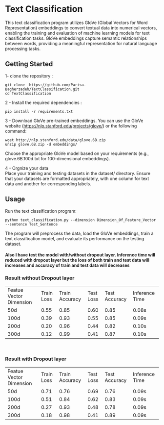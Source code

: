 # Text Classification  
This text classification program utilizes GloVe (Global Vectors for Word Representation) embeddings to convert textual data into numerical vectors, enabling the training and evaluation of machine learning models for text classification tasks. GloVe embeddings capture semantic relationships between words, providing a meaningful representation for natural language processing tasks.  

## Getting Started 
1- clone the repository :  
```
git clone  https://github.com/Parisa-Bagherzadeh/TextClassification.git
cd TextClassification
```  
2 - Install the required dependencies :  
```
pip install -r requirements.txt
```  
3 - Download GloVe pre-trained embeddings. You can use the GloVe website (https://nlp.stanford.edu/projects/glove/) or the following command:  
```
wget http://nlp.stanford.edu/data/glove.6B.zip
unzip glove.6B.zip -d embeddings/

```  
Choose the appropriate GloVe model based on your requirements (e.g., glove.6B.100d.txt for 100-dimensional embeddings). 

4 - Orgnize your data  
Place your training and testing datasets in the dataset/ directory. Ensure that your datasets are formatted appropriately, with one column for text data and another for corresponding labels.  

## Usage  
Run the text classification program:  
```
python text_classification.py --dimension Dimension_Of_Feature_Vector  --sentence Test_Sentence
```
The program will preprocess the data, load the GloVe embeddings, train a text classification model, and evaluate its performance on the testing dataset.  

#### Also I have test the model with/without dropout layer. Inference time will reduced with dropout layer but the loss of both train and test data will increases and accuracy of train and test data will decreases

### Result without Dropout layer
<table>
    <tr>
        <td>Featue Vector Dimension</td>
        <td>Train Loss</td>
        <td>Train Accuracy</td>
        <td>Test Loss</td>
        <td>Test Accuracy</td>
        <td>Inference Time</td>
    </tr>
    <tr>
        <td>50d</td>
        <td>0.55</td>
        <td>0.85</td>
        <td>0.60</td>
        <td>0.85</td>
        <td>0.08s</td>
    </tr>    
    </tr>
        <td>100d</td>
        <td>0.39</td>
        <td>0.93</td>
        <td>0.55</td>
        <td>0.85</td>
        <td>0.09s</td>
    </tr>
    <tr>
        <td>200d</td>
        <td>0.20</td>
        <td>0.96</td>
        <td>0.44</td>
        <td>0.82</td>
        <td>0.10s</td>
    </tr>
    <tr>
        <td>300d</td>
        <td>0.12</td>
        <td>0.99</td>
        <td>0.41</td>
        <td>0.87</td>
        <td>0.10s</td>
    </tr>
   
</table>

<br>

### Result with Dropout layer
<table>
    <tr>
        <td>Featue Vector Dimension</td>
        <td>Train Loss</td>
        <td>Train Accuracy</td>
        <td>Test Loss</td>
        <td>Test Accuracy</td>
        <td>Inference Time</td>
    </tr>
    <tr>
        <td>50d</td>
        <td>0.71</td>
        <td>0.76</td>
        <td>0.69</td>
        <td>0.76</td>
        <td>0.09s</td>
    </tr>    
    </tr>
        <td>100d</td>
        <td>0.51</td>
        <td>0.84</td>
        <td>0.62</td>
        <td>0.83</td>
        <td>0.09s</td>
    </tr>
    <tr>
        <td>200d</td>
        <td>0.27</td>
        <td>0.93</td>
        <td>0.48</td>
        <td>0.78</td>
        <td>0.09s</td>
    </tr>
    <tr>
        <td>300d</td>
        <td>0.18</td>
        <td>0.98</td>
        <td>0.41</td>
        <td>0.89</td>
        <td>0.09s</td>
    </tr>
   
</table>